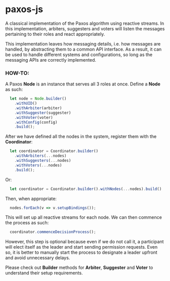 # paxos-js

A classical implementation of the Paxos algorithm using reactive streams. In this implementation, arbiters, suggesters and voters will listen the messages pertaining to their roles and react appropriately.

This implementation leaves how messaging details, i.e. how messages are handled, by abstracting them to a common API interface. As a result, it can be used to handle different systems and configurations, so long as the messaging APIs are correctly implemented.

### HOW-TO: ###
A Paxos **Node** is an instance that serves all 3 roles at once. Define a **Node** as such:

```typescript
  let node = Node.builder()
    .withUID()
    .withArbiter(arbiter)
    .withSuggester(suggester)
    .withVoter(voter)
    .withConfig(config)
    .build();
```

After we have defined all the nodes in the system, register them with the **Coordinator**:

```typescript
  let coordinator = Coordinator.builder()
    .withArbiters(...nodes)
    .withSuggesters(...nodes)
    .withVoters(...nodes)
    .build();
```

Or:

```typescript
  let coordinator = Coordinator.builder().withNodes(...nodes).build()
```

Then, when appropriate:

```typescript
  nodes.forEach(v => v.setupBindings());
```

This will set up all reactive streams for each node. We can then commence the process as such:

```typescript
  coordinator.commenceDecisionProcess();
```

However, this step is optional because even if we do not call it, a participant will elect itself as the leader and start sending permission requests. Even so, it is better to manually start the process to designate a leader upfront and avoid unnecessary delays.

Please check out **Builder** methods for **Arbiter**, **Suggester** and **Voter** to understand their setup requirements.